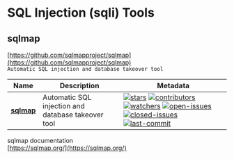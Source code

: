 # SQL Injection (sqli) Tools

## sqlmap  
[https://github.com/sqlmapproject/sqlmap](https://github.com/sqlmapproject/sqlmap)  
`Automatic SQL injection and database takeover tool`  

| Name | Description | Metadata |
| ------ | ------------ | ---------- |
| **[sqlmap](https://github.com/sqlmapproject/sqlmap)** | Automatic SQL injection and database takeover tool |[![stars](https://badgen.net/github/stars/sqlmapproject/sqlmap)](https://badgen.net/github/stars/sqlmapproject/sqlmap) [![contributors](https://badgen.net/github/contributors/sqlmapproject/sqlmap)](https://badgen.net/github/contributors/sqlmapproject/sqlmap) [![watchers](https://badgen.net/github/watchers/sqlmapproject/sqlmap)](https://badgen.net/github/watchers/sqlmapproject/sqlmap) [![open-issues](https://badgen.net/github/open-issues/sqlmapproject/sqlmap)](https://badgen.net/github/open-issues/sqlmapproject/sqlmap) [![closed-issues](https://badgen.net/github/closed-issues/sqlmapproject/sqlmap)](https://badgen.net/github/closed-issues/sqlmapproject/sqlmap) [![last-commit](https://badgen.net/github/last-commit/sqlmapproject/sqlmap)](https://badgen.net/github/last-commit/sqlmapproject/sqlmap) |  

sqlmap documentation  
[https://sqlmap.org/](https://sqlmap.org/)  
